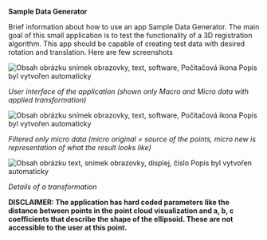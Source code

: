 **Sample Data Generator**

Brief information about how to use an app Sample Data Generator. The
main goal of this small application is to test the functionality of a 3D
registration algorithm. This app should be capable of creating test data
with desired rotation and translation. Here are few screenshots

![Obsah obrázku snímek obrazovky, text, software, Počítačová ikona Popis
byl vytvořen
automaticky](./images/media/image1.png)

*User interface of the application (shown only Macro and Micro data with applied transformation)*

![Obsah obrázku snímek obrazovky, text, software, Počítačová ikona Popis
byl vytvořen
automaticky](./images/media/image2.png)

*Filtered only micro data (micro original = source of the points, micro new is representation of what the result looks like)*

![Obsah obrázku text, snímek obrazovky, displej, číslo Popis byl
vytvořen
automaticky](./images/media/image3.png)

*Details of a transformation*

**DISCLAIMER: The application has hard coded parameters like the
distance between points in the point cloud visualization and a, b, c
coefficients that describe the shape of the ellipsoid. These are not
accessible to the user at this point.**
